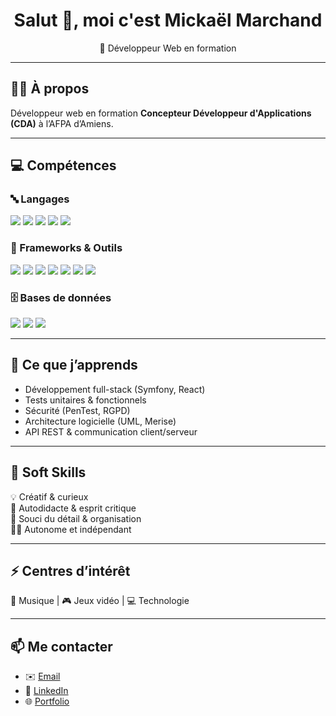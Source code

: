 <h1 align="center">Salut 👋, moi c'est Mickaël Marchand</h1>
<p align="center">🎯 Développeur Web en formation</p>

---

## 👨‍💻 À propos

Développeur web en formation **Concepteur Développeur d'Applications (CDA)** à l’AFPA d’Amiens.

---

## 💻 Compétences

### 🔤 Langages
<p>
  <img src="https://img.shields.io/badge/HTML5-E34F26?style=flat&logo=html5&logoColor=white"/>
  <img src="https://img.shields.io/badge/CSS3-1572B6?style=flat&logo=css3&logoColor=white"/>
  <img src="https://img.shields.io/badge/JavaScript-F7DF1E?style=flat&logo=javascript&logoColor=black"/>
  <img src="https://img.shields.io/badge/PHP-777BB4?style=flat&logo=php&logoColor=white"/>
  <img src="https://img.shields.io/badge/SQL-4479A1?style=flat&logo=mysql&logoColor=white"/>
</p>

### 🧰 Frameworks & Outils
<p>
  <img src="https://img.shields.io/badge/Symfony-000000?style=flat&logo=symfony&logoColor=white"/>
  <img src="https://img.shields.io/badge/React-20232A?style=flat&logo=react&logoColor=61DAFB"/>
  <img src="https://img.shields.io/badge/Node.js-339933?style=flat&logo=node.js&logoColor=white"/>
  <img src="https://img.shields.io/badge/Bootstrap-7952B3?style=flat&logo=bootstrap&logoColor=white"/>
  <img src="https://img.shields.io/badge/Docker-2496ED?style=flat&logo=docker&logoColor=white"/>
  <img src="https://img.shields.io/badge/Git-F05032?style=flat&logo=git&logoColor=white"/>
  <img src="https://img.shields.io/badge/Figma-F24E1E?style=flat&logo=figma&logoColor=white"/>
</p>

### 🗄️ Bases de données
<p>
  <img src="https://img.shields.io/badge/MySQL-4479A1?style=flat&logo=mysql&logoColor=white"/>
  <img src="https://img.shields.io/badge/MariaDB-003545?style=flat&logo=mariadb&logoColor=white"/>
  <img src="https://img.shields.io/badge/MongoDB-47A248?style=flat&logo=mongodb&logoColor=white"/>
</p>

---

## 🔐 Ce que j’apprends

- Développement full-stack (Symfony, React)
- Tests unitaires & fonctionnels
- Sécurité (PenTest, RGPD)
- Architecture logicielle (UML, Merise)
- API REST & communication client/serveur

---

## 🌟 Soft Skills

💡 Créatif & curieux  
🧠 Autodidacte & esprit critique  
🎯 Souci du détail & organisation  
🧍‍♂️ Autonome et indépendant

---

## ⚡ Centres d’intérêt

🎸 Musique | 🎮 Jeux vidéo | 💻 Technologie

---

## 📫 Me contacter

- ✉️ [Email](mailto:mickaelmarchand.dev@gmail.com)  
- 💼 [LinkedIn](https://www.linkedin.com/in/mickaelmd/)  
- 🌐 [Portfolio](https://www.mickaelmd.fr/)  
